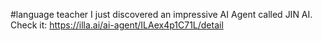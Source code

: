 #language teacher 
I just discovered an impressive AI Agent called JIN AI. 
Check it: https://illa.ai/ai-agent/ILAex4p1C71L/detail
